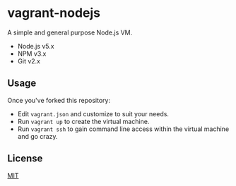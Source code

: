 # vagrant-nodejs

A simple and general purpose Node.js VM.

- Node.js v5.x
- NPM v3.x
- Git v2.x

## Usage

Once you've forked this repository:

- Edit `vagrant.json` and customize to suit your needs.
- Run `vagrant up` to create the virtual machine.
- Run `vagrant ssh` to gain command line access within the virtual machine and go crazy.

## License

[MIT](LICENSE.md)
